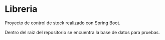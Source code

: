 # Libreria

Proyecto de control de stock realizado con Spring Boot.

Dentro del raiz del repositorio se encuentra la base de datos para pruebas.
